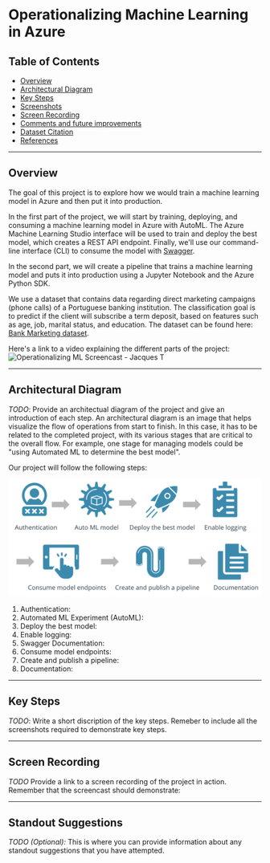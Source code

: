 # Operationalizing Machine Learning in Azure

## Table of Contents
   * [Overview](#Overview)
   * [Architectural Diagram](#Architectural-Diagram)
   * [Key Steps](#Key-Steps)
   * [Screenshots](#Screenshots)
   * [Screen Recording](#Screen-Recording)
   * [Comments and future improvements](#Comments-and-future-improvements)
   * [Dataset Citation](#Dataset-Citation)
   * [References](#References)

***

## Overview

The goal of this project is to explore how we would train a machine learning model in Azure and then put it into production. 

In the first part of the project, we will start by training, deploying, and consuming a machine learning model in Azure with AutoML. The Azure Machine Learning Studio interface will be used to train and deploy the best model, which creates a REST API endpoint. Finally, we'll use our command-line interface (CLI) to consume the model with [Swagger](https://swagger.io/).

In the second part, we will create a pipeline that trains a machine learning model and puts it into production using a Jupyter Notebook and the Azure Python SDK.

We use a dataset that contains data regarding direct marketing campaigns (phone calls) of a Portuguese banking institution. The classification goal is to predict if the client will subscribe a term deposit, based on features such as age, job, marital status, and education. The dataset can be found here: [Bank Marketing dataset](https://archive.ics.uci.edu/ml/datasets/Bank+Marketing).

Here's a link to a video explaining the different parts of the project: ![Operationalizing ML Screencast - Jacques T](https://www.youtube.com/watch?v=mH5c6UD4-Vk&feature=youtu.be)

***

## Architectural Diagram
*TODO*: Provide an architectual diagram of the project and give an introduction of each step. An architectural diagram is an image that helps visualize the flow of operations from start to finish. In this case, it has to be related to the completed project, with its various stages that are critical to the overall flow. For example, one stage for managing models could be "using Automated ML to determine the best model". 

Our project will follow the following steps:

![Steps to Operationalizing ML](./images/steps-to-operationalizing-ml.png)

1. Authentication: 
2. Automated ML Experiment (AutoML):
3. Deploy the best model:
4. Enable logging:
5. Swagger Documentation:
6. Consume model endpoints:
7. Create and publish a pipeline:
8. Documentation:

***

## Key Steps
*TODO*: Write a short discription of the key steps. Remeber to include all the screenshots required to demonstrate key steps. 

***

## Screen Recording
*TODO* Provide a link to a screen recording of the project in action. Remember that the screencast should demonstrate:

***

## Standout Suggestions
*TODO (Optional):* This is where you can provide information about any standout suggestions that you have attempted.
